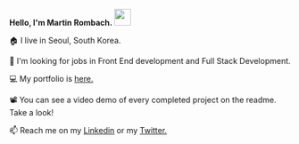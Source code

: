 **Hello, I'm Martin Rombach.** <img src="https://raw.githubusercontent.com/MartinHeinz/MartinHeinz/master/wave.gif" width="30px">

🏠 I live in Seoul, South Korea.

👀 I'm looking for jobs in Front End development and Full Stack Development.

💻 My portfolio is <a href="https://www.martinrombachdev.com/portfolio">here.</a>

📽️ You can see a video demo of every completed project on the readme. Take a look!

📫 Reach me on my <a href="https://www.linkedin.com/in/martin-rombach-0a67b266/">Linkedin</a> or my <a href="https://img.shields.io/twitter/follow/MartinRombach88">Twitter. </a>



<!---
martinrombach88/martinrombach88 is a ✨ special ✨ repository because its `README.md` (this file) appears on your GitHub profile.
You can click the Preview link to take a look at your changes.
--->
